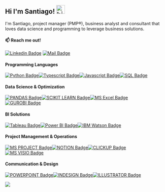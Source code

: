 ## Hi I'm Santiago! <img src="https://user-images.githubusercontent.com/1303154/88677602-1635ba80-d120-11ea-84d8-d263ba5fc3c0.gif" width="28px" height="28px" alt="hi">


I'm Santiago, project manager (PMP&reg;), business analyst and consultant that loves data science and programming to leverage business solutions.



#### :mailbox: Reach me out!

[![Linkedin Badge](https://img.shields.io/badge/-SantiagoAGR-0e76a8?style=flat&labelColor=0e76a8&logo=linkedin&logoColor=white)](https://www.linkedin.com/in/santiagoagr/) 
[![Mail Badge](https://img.shields.io/badge/-Santiago.AGR-0078D4?style=flat&labelColor=0078D4&logo=microsoftoutlook&logoColor=white)](mailto:santiago.agr@outlook.com)



#### **Programming Languages**
[![Python Badge](https://custom-icon-badges.herokuapp.com/badge/-Python-FFD43B?style=for-the-badge&labelColor=black&logo=pythoncolor&logoColor=)](#)[![Typescript Badge](https://img.shields.io/badge/-Typescript-007acc?style=for-the-badge&labelColor=black&logo=typescript&logoColor=007acc)](#)[![Javascript Badge](https://img.shields.io/badge/-Javascript-F0DB4F?style=for-the-badge&labelColor=black&logo=javascript&logoColor=F0DB4F)](#)[![SQL Badge](https://img.shields.io/badge/-SQL-4169E1?style=for-the-badge&labelColor=black&logo=POSTGRESQL&logoColor=FFFFFF)](#)

#### **Data Science & Optimization**
[![PANDAS Badge](https://img.shields.io/badge/-PANDAS-150458?style=for-the-badge&labelColor=black&logo=pandas&logoColor=)](#)[![SCIKIT LEARN Badge](https://img.shields.io/badge/-SCIKITLEARN-F7931E?style=for-the-badge&labelColor=black&logo=scikitlearn&logoColor=F7931E)](#)[![MS Excel Badge](https://img.shields.io/badge/MS_Excel-217346?style=for-the-badge&labelColor=black&logo=MicrosoftExcel&logoColor=217346)](#)[![GUROBI Badge](https://img.shields.io/badge/-GUROBI-EE3524?style=for-the-badge&labelColor=black&logo=GUROBI&logoColor=EE35243)](#)


#### **BI Solutions**
[![Tableau Badge](https://img.shields.io/badge/Tableau-E97627?style=for-the-badge&labelColor=black&logo=Tableau&logoColor=E97627)](#)[![Power BI Badge](https://img.shields.io/badge/-Power_BI-F2C811?style=for-the-badge&labelColor=black&logo=PowerBI&logoColor=F2C811)](#)[![IBM Watson Badge](https://img.shields.io/badge/-IBM_Watson-BE95FF?style=for-the-badge&labelColor=black&logo=IBMWATSON&logoColor=BE95FF)](#)


#### **Project Management & Operations**
[![MS PROJECT Badge](https://custom-icon-badges.herokuapp.com/badge/-MS_Project-21a366?style=for-the-badge&labelColor=black&logo=msproject&logoColor=21a366)](#)[![NOTION Badge](https://img.shields.io/badge/-NOTION-E5E5E5?style=for-the-badge&labelColor=black&logo=notion&logoColor=E5E5E5)](#)[![CLICKUP Badge](https://img.shields.io/badge/-CLICKUP-7B68EE?style=for-the-badge&labelColor=black&logo=clickup&logoColor=7B68EE)](#)[![MS VISIO Badge](https://img.shields.io/badge/-MS_Visio-3955A3?style=for-the-badge&labelColor=black&logo=microsoftvisio&logoColor=3955A3)](#)


#### **Communication & Design**
[![POWERPOINT Badge](https://img.shields.io/badge/-MS_powerpoint-d15230?style=for-the-badge&labelColor=black&logo=MICROSOFTPOWERPOINT&logoColor=d15230)](#)[![INDESIGN Badge](https://img.shields.io/badge/-ADOBE_INDESIGN-f73e89?style=for-the-badge&labelColor=black&logo=ADOBEINDESIGN&logoColor=f73e89)](#)[![ILLUSTRATOR Badge](https://img.shields.io/badge/-ADOBE_ILLUSTRATOR-fb7717?style=for-the-badge&labelColor=black&logo=ADOBEILLUSTRATOR&logoColor=fb7717)](#)

![](https://github-readme-stats.vercel.app/api?username=SantiagoAGR&theme=tokyonight&hide_border=false&include_all_commits=false&count_private=true)<br/>
